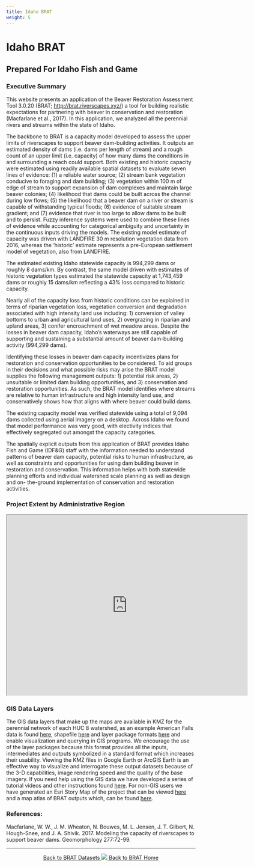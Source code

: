 ```yaml
---
title: Idaho BRAT
weight: 5
---
```

# Idaho BRAT

## Prepared For Idaho Fish and Game

### Executive Summary

This website presents an application of the Beaver Restoration Assessment Tool 3.0.20 (BRAT; http://brat.riverscapes.xyz/) a tool for building realistic expectations for partnering with beaver in conservation and restoration (Macfarlane et al., 2017). In this application, we analyzed all the perennial rivers and streams within the state of Idaho.



The backbone to BRAT is a capacity model developed to assess the upper limits of riverscapes to support beaver dam-building activities. It outputs an estimated density of dams (i.e. dams per length of stream) and a rough count of an upper limit (i.e. capacity) of how many dams the conditions in and surrounding a reach could support. Both existing and historic capacity were estimated using readily available spatial datasets to evaluate seven lines of evidence: (1) a reliable water source; (2) stream bank vegetation conducive to foraging and dam building; (3) vegetation within 100 m of edge of stream to support expansion of dam complexes and maintain large beaver colonies; (4) likelihood that dams could be built across the channel during low flows; (5) the likelihood that a beaver dam on a river or stream is capable of withstanding typical floods; (6) evidence of suitable stream gradient; and (7) evidence that river is too large to allow dams to be built and to persist. Fuzzy inference systems were used to combine these lines of evidence while accounting for categorical ambiguity and uncertainty in the continuous inputs driving the models. The existing model estimate of capacity was driven with LANDFIRE 30 m resolution vegetation data from 2016, whereas the ‘historic’ estimate represents a pre-European settlement model of vegetation, also from LANDFIRE. 



The estimated existing Idaho statewide capacity is 994,299 dams or roughly 8 dams/km. By contrast, the same model driven with estimates of historic vegetation types estimated the statewide capacity at 1,743,459 dams or roughly 15 dams/km reflecting a 43% loss compared to historic capacity.
        
	
	
Nearly all of the capacity loss from historic conditions can be explained in terms of riparian vegetation loss, vegetation conversion and degradation associated with high intensity land use including: 1) conversion of valley bottoms to urban and agricultural land uses, 2) overgrazing in riparian and upland areas, 3) conifer encroachment of wet meadow areas. Despite the losses in beaver dam capacity, Idaho’s waterways are still capable of supporting and sustaining a substantial amount of beaver dam-building activity (994,299 dams).



Identifying these losses in beaver dam capacity incentivizes plans for restoration and conservation opportunities to be considered. To aid groups in their decisions and what possible risks may arise the BRAT model supplies the following management outputs: 1) potential risk areas, 2) unsuitable or limited dam building opportunities, and 3) conservation and restoration opportunities. As such, the BRAT model identifies where streams are relative to human infrastructure and high intensity land use, and conservatively shows how that aligns with where beaver could build dams.



The existing capacity model was verified statewide using a total of 9,094 dams collected using aerial imagery on a desktop. Across Idaho we found that model performance was very good, with electivity indices that effectively segregated out amongst the capacity categories.  



The spatially explicit outputs from this application of BRAT provides Idaho Fish and Game (IDF&G) staff with the information needed to understand patterns of beaver dam capacity, potential risks to human infrastructure, as well as constraints and opportunities for using dam building beaver in restoration and conservation. This information helps with both statewide planning efforts and individual watershed scale planning as well as design and on- the-ground implementation of conservation and restoration activities.



### Project Extent by Administrative Region

<iframe src="https://www.google.com/maps/d/u/1/embed?mid=1xiJNQDCTb09D2GFxEtd3E5YH1MQXfo4g" width="640" height="480"></iframe>

### GIS Data Layers

The GIS data layers that make up the maps are available in KMZ for the perennial network of each HUC 8 watershed, as an example American Falls data is found [here](https://usu.box.com/s/bohvputnwm0uorkh9qleymc1ww0qc5md), shapefile [here](https://usu.box.com/s/i3ztlbdeg6apel2800wf89ocadj78yw1) and layer package formats [here](https://usu.box.com/s/ppfhvo6eusofbajppw9faqa8lblxo8t6) and enable visualization and querying in GIS programs. We encourage the use of the layer packages because this format provides all the inputs, intermediates and outputs symbolized in a standard format which increases their usability. Viewing the KMZ files in Google Earth or ArcGIS Earth is an effective way to visualize and interrogate these output datasets because of the 3-D capabilities, image rendering speed and the quality of the base imagery. If you need help using the GIS data we have developed a series of tutorial videos and other instructions found [here](http://brat.riverscapes.xyz/Documentation/Documentation%20by%20Version/Outputs/WorkingWithBRATv3XOutputs.html). For non-GIS users we have generated an Esri Story Map of the project that can be viewed [here](https://usu.box.com/s/i3ztlbdeg6apel2800wf89ocadj78yw1) and a map atlas of BRAT outputs which, can be found [here](https://usu.box.com/s/gpkfj90ae40b8ahpw0wglpaap8wp1pfq).


### References:

Macfarlane, W. W., J. M. Wheaton, N. Bouwes, M. L. Jensen, J. T. Gilbert, N. Hough-Snee, and J. A. Shivik. 2017. Modeling the capacity of riverscapes to support beaver dams. Geomorphology 277:72-99.

------
<div align="center">
	<a class="hollow button" href="{{ site.baseurl }}/BRATData/"><i class="fa fa-info-circle"></i> Back to BRAT Datasets </a>
	<a class="hollow button" href="{{ site.baseurl }}/"><img src="{{ site.baseurl }}/assets/images/favicons/favicon-16x16.png">  Back to BRAT Home </a>  
</div>
